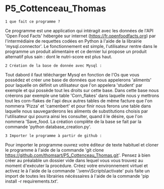 # P5_Cottenceau_Thomas

    1 que fait ce programme ?
  Ce programme est une application qui intéragit avec les données de l'API 'Open Food Facts'
hébergée sur internet (https://fr.openfoodfacts.org) par l'intermédiaire de requettes codées 
en Python à l'aide de la librairie 'mysql.connector'. Le fonctionnement est simple, l'utilisateur 
rentre dans le programme un produit alimentaire et ce dernier lui propose un produit alternatif 
plus sain : dont le nutri-score est plus haut.

    2 Création de la base de donnée avec Mysql :
  Tout dabord il faut télécharger Mysql en fonction de l'Os que vous possédez et créer une base
de données que nous appelerons 'aliments' pour laquelle on définit un utilisateur que l'on appelera
'student' par exemple et qui possède tout les droits sur cette base. Dans cette base nous créerons
par exemple une table 'Corn_flakes' dans laquelle nous y mettrons tout les corn-flakes de l'api
deux autres tables de même facture que l'on nommera 'Pizza' et 'camenbert' et pour finir nous ferons 
une table dans laquelle nous sauvegarderons les aliments de substitutions choisis par l'utilisateur 
qui pourra ainsi les consulter, quand il le désire, que l'on nommera 'Save_food. La création complête 
de la base se fait par la commande 'python database_creation.py'.

    3 Importer le programme à partir de github :
  Pour importer le programme ouvrez votre éditeur de texte habituel et cloner le programme 
à l'aide de la commande 'git clone https://github.com/thomsart/P5_Cottenceau_Thomas.git'.
Pensez à bien créer au préalable un dossier vide dans lequel vous vous trouvez au moment
d'exécuter la procédure. Créez votre environnement virtuel et activez le à l'aide de la commande
'.\venv\Scripts\activate' puis faite un import de toutes les librairies nécéssaires à l'aide de 
la commande 'pip install -r requirements.txt'.